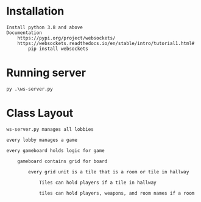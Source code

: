 # Installation
    Install python 3.8 and above
    Documentation
        https://pypi.org/project/websockets/
        https://websockets.readthedocs.io/en/stable/intro/tutorial1.html#
            pip install websockets

# Running server
    py .\ws-server.py
# Class Layout

    ws-server.py manages all lobbies

    every lobby manages a game

    every gameboard holds logic for game

        gameboard contains grid for board

            every grid unit is a tile that is a room or tile in hallway
            
                Tiles can hold players if a tile in hallway

                tiles can hold players, weapons, and room names if a room
